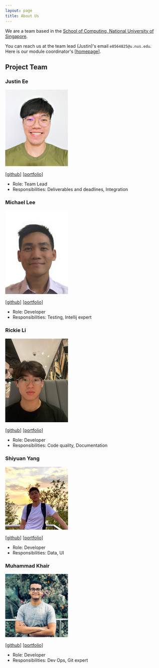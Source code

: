 ```yaml
---
layout: page
title: About Us
---
```


We are a team based in the [School of Computing, National University of Singapore](http://www.comp.nus.edu.sg).

You can reach us at the team lead (Justin)'s email `e0564825@u.nus.edu`.  
Here is our module coordinator's 
[[homepage](http://www.comp.nus.edu.sg/~damithch)].

## Project Team

### Justin Ee

<img src="images/eezj35.png" width="200px">

[[github](https://github.com/eezj35)]
[[portfolio](team/eezj35.md)]

* Role: Team Lead
* Responsibilities: Deliverables and deadlines, Integration

### Michael Lee

<img src="images/michael-lee-sk.png" width="200px">

[[github](http://github.com/michael-lee-sk)]
[[portfolio](team/michael-lee-sk.md)]

* Role: Developer
* Responsibilities: Testing, Intellij expert

### Rickie Li

<img src="images/mgrl2201.png" width="200px">

[[github](http://github.com/mgrl2201)]
[[portfolio](team/mgrl2201.md)]

* Role: Developer
* Responsibilities: Code quality, Documentation

### Shiyuan Yang

<img src="images/timothyoung97.png" width="200px">

[[github](http://github.com/timothyoung97)]
[[portfolio](team/timothyoung97.md)]

* Role: Developer
* Responsibilities: Data, UI

### Muhammad Khair

<img src="images/muhammad-khair.png" width="200px">

[[github](http://github.com/muhammad-khair)]
[[portfolio](team/muhammad-khair.md)]

* Role: Developer
* Responsibilities: Dev Ops, Git expert
